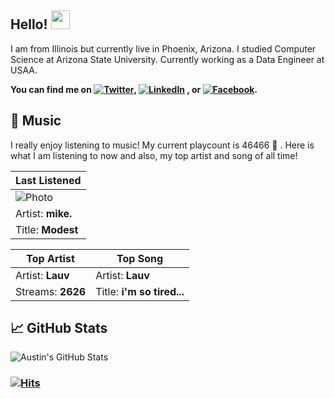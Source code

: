 ## Hello! <img src="https://raw.githubusercontent.com/MartinHeinz/MartinHeinz/master/wave.gif" width="30px">

I am from Illinois but currently live in Phoenix, Arizona.
I studied Computer Science at Arizona State University.
Currently working as a Data Engineer at USAA.

**You can find me on [![Twitter][1.2]][1], [![LinkedIn][3.2]][3] , or [![Facebook][4.2]][4].**

## 🎵 Music

I really enjoy listening to music! My current playcount is 46466 🤯 . Here is what I am listening to now and also, my top artist and song of all time!

| Last Listened        |
| -------------------- |
| ![Photo](https://lastfm.freetls.fastly.net/i/u/174s/2a96cbd8b46e442fc41c2b86b821562f.png)      |
| Artist: **mike.** |
| Title: **Modest**    |

| Top Artist                      | Top Song                    |
| ------------------------------- | --------------------------- |
| Artist: **Lauv**         | Artist: **Lauv** |
| Streams: **2626** | Title: **i'm so tired...**    |

## &#x1f4c8; GitHub Stats

<!-- **NOTE: 'Most Used Languages' does not indicate my skill level, it is purely showing the amount of each language I have coded in my *public* repositories** -->

<!-- **NOTE: A large chunk of my coding work can be found in my organizations! You can find them on left side of my profile page or right here:** 😍 -->

<!-- - [![ASU][1.0]][5]
- [![BOTS][2.0]][6]
- [![Laude Capital][3.0]][7] -->

<!-- ![Most Used Languages](https://github-readme-stats.vercel.app/api/top-langs/?username=austinbspencer&hide=css,rtf,html&bg_color=30,34e89e,4ca2cd&title_color=fff&text_color=fff")
-->

![Austin's GitHub Stats](https://github-readme-stats.vercel.app/api?username=austinbspencer&show_icons=true&line_height=33&count_private=true&include_all_commits=false&theme=graywhite)

<!-- <a href="https://git.austinbspencer.com/twitter-bot">
  <img align="center" src="https://github-readme-stats.vercel.app/api/pin/?username=austinbspencer&repo=twitter-bot&theme=graywhite" />
</a> -->
<!-- <a href="https://github.com/austinbspencer/hangman-js">
  <img align="center" src="https://github-readme-stats.vercel.app/api/pin/?username=austinbspencer&repo=hangman-js&theme=vue" />
</a> -->
<!-- <a href="https://github.com/austinbspencer/Fantasy-Twitter">
  <img align="center" src="https://github-readme-stats.vercel.app/api/pin/?username=austinbspencer&repo=Fantasy-Twitter&theme=vue" />
</a> -->
<!-- <a href="https://github.com/austinbspencer/alpaca-python">
  <img align="center" src="https://github-readme-stats.vercel.app/api/pin/?username=austinbspencer&repo=alpaca-python&theme=vue" />
</a> -->
<!-- <a href="https://austinbspencer.com">
  <img align="center" src="https://github-readme-stats.vercel.app/api/pin/?username=austinbspencer&repo=react-portfolio&theme=graywhite" />
</a> -->

### [![Hits](https://hits.seeyoufarm.com/api/count/incr/badge.svg?url=https%3A%2F%2Fgithub.com%2Faustinbspencer&count_bg=%2338A1A8&title_bg=%23555555&icon=&icon_color=%23E7E7E7&title=hits&edge_flat=false)](https://hits.seeyoufarm.com)

<!-- ## :computer: Current Project 🏆

<a href="https://github.com/austinbspencer/twitter-bot">
  <img align="center" src="https://github-readme-stats.vercel.app/api/pin/?username=austinbspencer&repo=node-backend&theme=graywhite" />
</a> -->

<!--
## 📫 Where to find me
- [![Twitter][1.1]][1]
- [![LinkedIn][3.2]][3]
- [![Facebook][4.2]][4]
-->

<!-- links to social media icons -->

<!-- Organization avatars -->

[1.0]: https://avatars0.githubusercontent.com/u/76415820?s=60&v=4 "ASU"
[2.0]: https://avatars0.githubusercontent.com/u/76403990?s=60&v=4 "BOTS"
[3.0]: https://avatars3.githubusercontent.com/u/76275537?s=60&v=4 "Laude Capital"

<!-- icons with padding -->

[1.1]: http://i.imgur.com/tXSoThF.png "twitter icon with padding"
[2.1]: http://i.imgur.com/0o48UoR.png "github icon with padding"
[3.1]: http://i.imgur.com/P3YfQoD.png "facebook icon with padding"

<!-- icons without padding -->

[1.2]: http://i.imgur.com/wWzX9uB.png "twitter icon without padding"
[2.2]: http://i.imgur.com/9I6NRUm.png "github icon without padding"
[3.2]: https://raw.githubusercontent.com/MartinHeinz/MartinHeinz/master/linkedin-3-16.png "LinkedIn icon without padding"
[4.2]: http://i.imgur.com/fep1WsG.png "facebook icon without padding"

<!-- links to your social media accounts -->

[1]: https://twitter.com/austinbspencer
[2]: https://github.com/austinbspencer
[3]: https://www.linkedin.com/in/austinbspencer/
[4]: https://www.facebook.com/austin.spencer.129

<!-- Links to organizations -->

[5]: https://github.com/asu-cse-source-code "ASU"
[6]: https://github.com/battle-of-the-states "BOTS"
[7]: https://github.com/laude-capital "Laude Capital"

<!-- Resources -->
<!-- Icons: https://simpleicons.org/ -->
<!-- GitHub Stats: https://github.com/anuraghazra/github-readme-stats -->
<!-- Emojis: https://emojipedia.org/emoji/ -->
<!-- HTML Emojis: https://www.fileformat.info/index.htm -->
<!-- Shields: https://shields.io/ -->
<!-- Awesome GitHub Profile README: https://github.com/abhisheknaiidu/awesome-github-profile-readme -->
